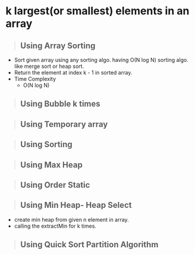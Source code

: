 # k largest(or smallest) elements in an array

> ## Using Array Sorting

- Sort given array using any sorting algo. having O(N log N) sorting algo. like merge sort or heap sort.
- Return the element at index k - 1 in sorted array.
- Time Complexity
  - O(N log N)

> ## Using Bubble k times

> ## Using Temporary array

> ## Using Sorting

> ## Using Max Heap

> ## Using Order Static

> ## Using Min Heap- Heap Select

- create min heap from given n element in array.
- calling the extractMin for k times.

> ## Using Quick Sort Partition Algorithm

> ##
